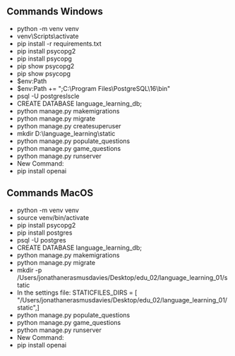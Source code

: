 ## Commands Windows
- python -m venv venv
- venv\Scripts\activate
- pip install -r requirements.txt
- pip install psycopg2
- pip install psycopg
- pip show psycopg2
- pip show psycopg
- $env:Path
- $env:Path += ";C:\Program Files\PostgreSQL\16\bin"
- psql -U postgreslscle
- CREATE DATABASE language_learning_db;
- python manage.py makemigrations
- python manage.py migrate
- python manage.py createsuperuser
- mkdir D:\language_learning\static
- python manage.py populate_questions
- python manage.py game_questions
- python manage.py runserver
- New Command:
- pip install openai


## Commands MacOS
- python -m venv venv
- source venv/bin/activate
- pip install psycopg2
- pip install postgres
- psql -U postgres
- CREATE DATABASE language_learning_db;
- python manage.py makemigrations
- python manage.py migrate
- mkdir -p /Users/jonathanerasmusdavies/Desktop/edu_02/language_learning_01/static
- In the settings file: STATICFILES_DIRS = [
    "/Users/jonathanerasmusdavies/Desktop/edu_02/language_learning_01/static",]
-  python manage.py populate_questions
-  python manage.py game_questions
-  python manage.py runserver
-  New Command:
- pip install openai
